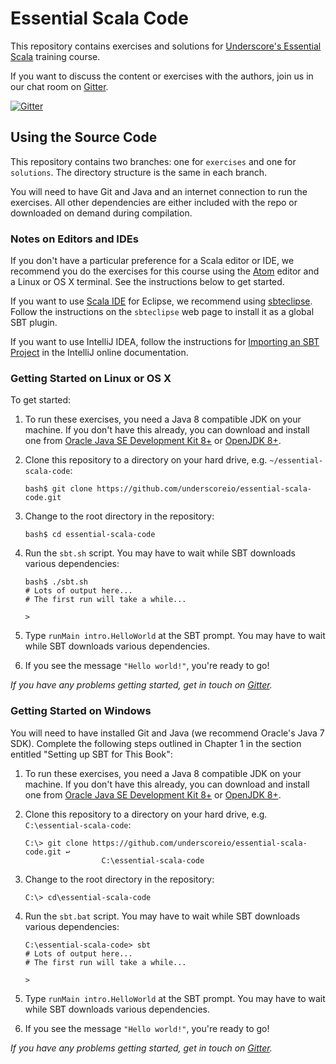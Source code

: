 # Essential Scala Code

This repository contains exercises and solutions for
[Underscore's Essential Scala][course] training course.

If you want to discuss the content or exercises with the authors,
join us in our chat room on [Gitter][gitter].

[![Gitter](https://badges.gitter.im/Join%20Chat.svg)][gitter]

## Using the Source Code

This repository contains two branches: one for `exercises` and one for `solutions`.
The directory structure is the same in each branch.

You will need to have Git and Java and an internet connection to run the exercises.
All other dependencies are either included with the repo
or downloaded on demand during compilation.

### Notes on Editors and IDEs

If you don't have a particular preference for a Scala editor or IDE,
we recommend you do the exercises for this course using
the [Atom][atom] editor and a Linux or OS X terminal.
See the instructions below to get started.

If you want to use [Scala IDE][scala-ide] for Eclipse,
we recommend using [sbteclipse][sbteclipse].
Follow the instructions on the `sbteclipse` web page to install it as a global SBT plugin.

If you want to use IntelliJ IDEA,
follow the instructions for [Importing an SBT Project][intellij-setup]
in the IntelliJ online documentation.

### Getting Started on Linux or OS X

To get started:

1. To run these exercises, you need a Java 8 compatible JDK on your machine.
   If you don't have this already, you can download and install one from 
   [Oracle Java SE Development Kit 8+][oraclejdk] or 
   [OpenJDK 8+][openjdk].

2. Clone this repository to a directory on your hard drive,
   e.g. `~/essential-scala-code`:

   ~~~
   bash$ git clone https://github.com/underscoreio/essential-scala-code.git
   ~~~

3. Change to the root directory in the repository:

   ~~~
   bash$ cd essential-scala-code
   ~~~

4. Run the `sbt.sh` script.
   You may have to wait while SBT downloads various dependencies:

   ~~~
   bash$ ./sbt.sh
   # Lots of output here...
   # The first run will take a while...

   >
   ~~~

5. Type `runMain intro.HelloWorld` at the SBT prompt.
   You may have to wait while SBT downloads various dependencies.

5. If you see the message `"Hello world!"`, you're ready to go!

*If you have any problems getting started, get in touch on [Gitter][gitter].*

### Getting Started on Windows

You will need to have installed Git and Java (we recommend Oracle's Java 7 SDK).
Complete the following steps outlined in Chapter 1 in the section entitled
"Setting up SBT for This Book":

1. To run these exercises, you need a Java 8 compatible JDK on your machine.
   If you don't have this already, you can download and install one from 
   [Oracle Java SE Development Kit 8+][oraclejdk] or 
   [OpenJDK 8+][openjdk].

2. Clone this repository to a directory on your hard drive,
   e.g. `C:\essential-scala-code`:

   ~~~
   C:\> git clone https://github.com/underscoreio/essential-scala-code.git ↩
                    C:\essential-scala-code
   ~~~

3. Change to the root directory in the repository:

   ~~~
   C:\> cd\essential-scala-code
   ~~~

4. Run the `sbt.bat` script.
   You may have to wait while SBT downloads various dependencies:

   ~~~
   C:\essential-scala-code> sbt
   # Lots of output here...
   # The first run will take a while...

   >
   ~~~

5. Type `runMain intro.HelloWorld` at the SBT prompt.
   You may have to wait while SBT downloads various dependencies.

6. If you see the message `"Hello world!"`, you're ready to go!

*If you have any problems getting started, get in touch on [Gitter][gitter].*


[course]: http://underscore.io/training/courses/essential-scala
[atom]: https://atom.io
[scala-ide]: http://scala-ide.org
[sbteclipse]: https://github.com/typesafehub/sbteclipse
[intellij-idea]: https://www.jetbrains.com/idea
[intellij-setup]: https://www.jetbrains.com/help/idea/2016.1/getting-started-with-sbt.html#import_project
[gitter]: https://gitter.im/underscoreio/scala?utm_source=essential-scala-readme&utm_medium=badge&utm_campaign=essential-scala
[oraclejdk]: http://www.oracle.com/technetwork/java/javase/downloads/jdk8-downloads-2133151.html
[openjdk]: http://openjdk.java.net/install/
